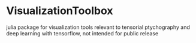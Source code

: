 # VisualizationToolbox
julia package for visualization tools relevant to tensorial ptychography and deep learning with tensorflow, not intended for public release
